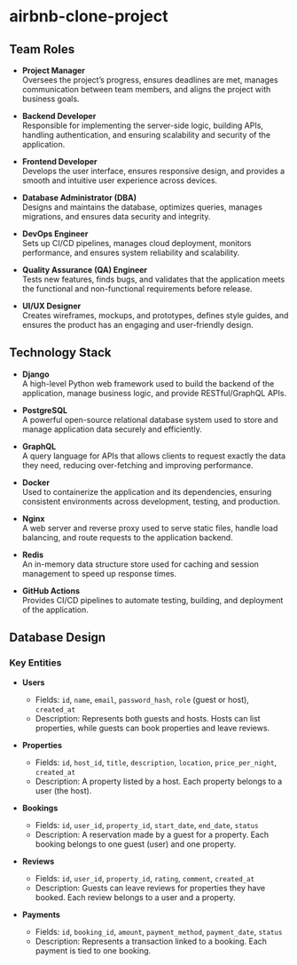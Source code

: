 # airbnb-clone-project

## Team Roles

- **Project Manager**  
  Oversees the project’s progress, ensures deadlines are met, manages communication between team members, and aligns the project with business goals.

- **Backend Developer**  
  Responsible for implementing the server-side logic, building APIs, handling authentication, and ensuring scalability and security of the application.

- **Frontend Developer**  
  Develops the user interface, ensures responsive design, and provides a smooth and intuitive user experience across devices.

- **Database Administrator (DBA)**  
  Designs and maintains the database, optimizes queries, manages migrations, and ensures data security and integrity.

- **DevOps Engineer**  
  Sets up CI/CD pipelines, manages cloud deployment, monitors performance, and ensures system reliability and scalability.

- **Quality Assurance (QA) Engineer**  
  Tests new features, finds bugs, and validates that the application meets the functional and non-functional requirements before release.

- **UI/UX Designer**  
  Creates wireframes, mockups, and prototypes, defines style guides, and ensures the product has an engaging and user-friendly design.


## Technology Stack

- **Django**  
  A high-level Python web framework used to build the backend of the application, manage business logic, and provide RESTful/GraphQL APIs.

- **PostgreSQL**  
  A powerful open-source relational database system used to store and manage application data securely and efficiently.

- **GraphQL**  
  A query language for APIs that allows clients to request exactly the data they need, reducing over-fetching and improving performance.

- **Docker**  
  Used to containerize the application and its dependencies, ensuring consistent environments across development, testing, and production.

- **Nginx**  
  A web server and reverse proxy used to serve static files, handle load balancing, and route requests to the application backend.

- **Redis**  
  An in-memory data structure store used for caching and session management to speed up response times.

- **GitHub Actions**  
  Provides CI/CD pipelines to automate testing, building, and deployment of the application.


## Database Design

### Key Entities

- **Users**
  - Fields: `id`, `name`, `email`, `password_hash`, `role` (guest or host), `created_at`
  - Description: Represents both guests and hosts. Hosts can list properties, while guests can book properties and leave reviews.

- **Properties**
  - Fields: `id`, `host_id`, `title`, `description`, `location`, `price_per_night`, `created_at`
  - Description: A property listed by a host. Each property belongs to a user (the host).

- **Bookings**
  - Fields: `id`, `user_id`, `property_id`, `start_date`, `end_date`, `status`
  - Description: A reservation made by a guest for a property. Each booking belongs to one guest (user) and one property.

- **Reviews**
  - Fields: `id`, `user_id`, `property_id`, `rating`, `comment`, `created_at`
  - Description: Guests can leave reviews for properties they have booked. Each review belongs to a user and a property.

- **Payments**
  - Fields: `id`, `booking_id`, `amount`, `payment_method`, `payment_date`, `status`
  - Description: Represents a transaction linked to a booking. Each payment is tied to one booking.
